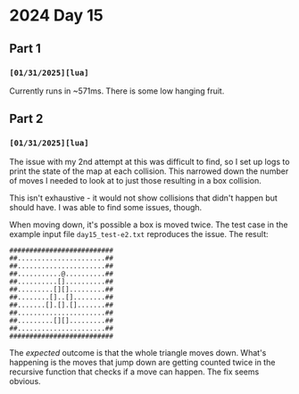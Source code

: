 
# 2024 Day 15

## Part 1

### `[01/31/2025][lua]`

Currently runs in ~571ms. There is some low hanging fruit.

## Part 2

### `[01/31/2025][lua]`

The issue with my 2nd attempt at this was difficult to find, so I set up logs to print the state of the map at each collision. This narrowed down the number of moves I needed to look at to just those resulting in a box collision.

This isn't exhaustive - it would not show collisions that didn't happen but should have. I was able to find some issues, though.

When moving down, it's possible a box is moved twice. The test case in the example input file `day15_test-e2.txt` reproduces the issue. The result:

```
##########################
##......................##
##......................##
##...........@..........##
##..........[]..........##
##.........[][].........##
##........[]..[]........##
##.......[].[].[].......##
##......................##
##.........[][].........##
##......................##
##########################
```

The *expected* outcome is that the whole triangle moves down. What's happening is the moves that jump down are getting counted twice in the recursive function that checks if a move can happen. The fix seems obvious.
